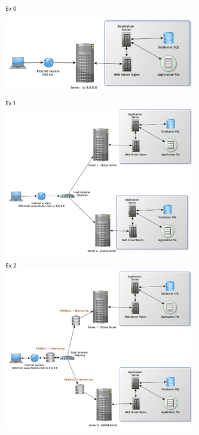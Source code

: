 Ex 0

![Exo 0](https://github.com/toyugo/holberton-system_engineering-devops/blob/master/0x09-web_infrastructure_design/images/0-simple_web_stack.png)

Ex 1
![Exo 1](https://github.com/toyugo/holberton-system_engineering-devops/blob/master/0x09-web_infrastructure_design/images/1-distributed_web_infrastructure.png)

Ex 2
![Exo 2](https://github.com/toyugo/holberton-system_engineering-devops/blob/master/0x09-web_infrastructure_design/images/2-secured_and_monitored_web_infrastructure.png)
